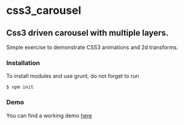 # css3_carousel
## Css3 driven carousel with multiple layers.
Simple exercise to demonstrate CSS3 animations and 2d transforms.

### Installation
To install modules and use grunt, do not forget to run

`$ npm init`

### Demo
You can find a working demo [here](https://fanaimi.github.io/css3_carousel/ "working demo")
